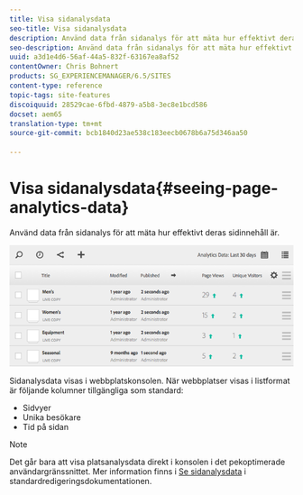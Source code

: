 ```yaml
---
title: Visa sidanalysdata
seo-title: Visa sidanalysdata
description: Använd data från sidanalys för att mäta hur effektivt deras sidinnehåll är.
seo-description: Använd data från sidanalys för att mäta hur effektivt deras sidinnehåll är.
uuid: a3d1e4d6-56af-44a5-832f-63167ea8af52
contentOwner: Chris Bohnert
products: SG_EXPERIENCEMANAGER/6.5/SITES
content-type: reference
topic-tags: site-features
discoiquuid: 28529cae-6fbd-4879-a5b8-3ec8e1bcd586
docset: aem65
translation-type: tm+mt
source-git-commit: bcb1840d23ae538c183eecb0678b6a75d346aa50

---
```



# Visa sidanalysdata{#seeing-page-analytics-data}

Använd data från sidanalys för att mäta hur effektivt deras sidinnehåll är.

![chlimage_1-80](assets/chlimage_1-80.png)

Sidanalysdata visas i webbplatskonsolen. När webbplatser visas i listformat är följande kolumner tillgängliga som standard:

* Sidvyer
* Unika besökare
* Tid på sidan

>[!NOTE]
>
>Det går bara att visa platsanalysdata direkt i konsolen i det pekoptimerade användargränssnittet. Mer information finns i [Se sidanalysdata](/help/sites-authoring/page-analytics-using.md) i standardredigeringsdokumentationen.
